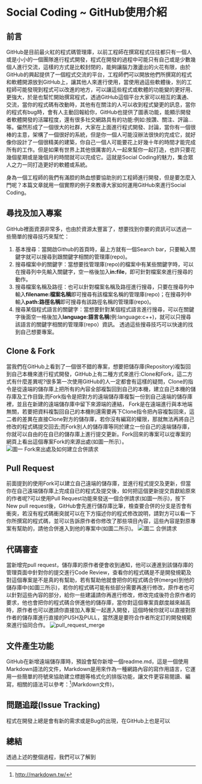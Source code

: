 # Social Coding \~ GitHub使用介紹

## 前言
GitHub是目前最火紅的程式碼管理庫，以前工程師在撰寫程式往往都只有一個人或是小小的一個團隊進行程式開發，程式在開發的過程中可能只有自己或是少數幾個人進行交流，這樣的方式是比較封閉的，能夠讓腦力激盪出的火花有限，由於GitHub的興起提供了一個程式交流的平台，工程師們可以開放他們所撰寫的程式和軟體開源放到GitHub上，讓其他人來進行使用，當使用過這些軟體後，別的工程師可能發現到程式可以改進的地方，可以讓這些程式或軟體的功能變的更好用、更強大，於是也幫忙開始撰寫程式，透過GitHub這個平台大家可以相互的溝通、交流，當你的程式碼有改動時，其他有在關注的人可以收到程式變更的訊息，當你的程式有bug時，會有人主動回報給你，GitHub也提供了圖表功能，能顯示開發者軟體開發的活躍程度，還有很多社交網路具有的功能:例如:按讚、關注、評論...等。儼然形成了一個很大的社群，大家在上面進行程式開發、討論，當你有一個很棒的主意，架構了一個很好的系統，但是你一個人可能沒辦法很快的完成它，就好像你設計了一個很精美的建築，你自己一個人可能要花上好幾十年的時間才能完成所有的工作。但是如果有世界上其他很厲害的人一起來幫你一起打造，也許只要花幾個星期或是幾個月的時間就可以完成它。這就是Social Coding的魅力，集合眾人之力一同打造更好的軟體或系統。

身為一個工程師的我們有滿腔的熱血想要協助別的工程師進行開發，但是要怎麼入門呢？本篇文章就用一個實際的例子來教導大家如何運用GitHub來進行Social Coding。

## 尋找及加入專案
GitHub裡面資源非常多，也由於資源太豐富了，想要找到你要的資訊可以透過一些簡單的搜尋技巧來幫忙：
1. 基本搜尋：當開啟Github的首頁時，最上方就有一個Search bar，只要輸入關鍵字就可以搜尋到跟關鍵字相關的管理庫(repo)。
2. 搜尋檔案中的關鍵字：當想要找管理庫(repo)的檔案中有某些關鍵字時，可以在搜尋列中先輸入關鍵字，空一格後加入**in:file**，即可針對檔案來進行搜尋的動作。
3. 搜尋檔案名稱及路徑：也可以針對檔案名稱及路徑進行搜尋，只要在搜尋列中輸入**filename:檔案名稱**即可搜尋有該檔案名稱的管理庫(repo)；在搜尋列中輸入**path:路徑名稱**即可搜尋有該路徑名稱的管理庫(repo)。
4. 搜尋某個程式語言的關鍵字：當想要針對某個程式語言進行搜尋，可以在關鍵字後面空一格後加入**language:語言名稱**(例:language:c++)，就可以只搜尋該語言的關鍵字相關的管理庫(repo）資訊。
透過這些搜尋技巧可以快速的找到自己想要專案。

## Clone & Fork
當我們在GitHub上看到了一個很不錯的專案，想要把儲存庫(Repository)複製回到自己本機來進行程式開發，GitHub上有二種方式來進行:Clone和Fork，這二方式有什麼差異呢?很多第一次使用GitHub的人一定都會有這樣的疑問，Clone的指令是從遠端的儲存庫上把所有的內容全部複製回到自己的本機，建立自己本機的儲存庫及工作目錄;而Fork指令是把對方的遠端儲存庫複製一份到自己遠端的儲存庫裡，並且在新建的遠端儲存庫中留下來源端的連結， Fork是在遠端進行與本地端無關，若要把資料複製回自己的本機則還需要再下Clone指令把內容複製回來，這二者的差異在直接Clone對方的儲存庫，若你沒有編寫的權限，那就無法再將自己修改的程式碼提交回去;而Fork別人的儲存庫等同於建立一份自己的遠端儲存庫，你就可以自由的在自已的儲存庫上進行提交更新。Fork回來的專案可以從專案的網頁上看出這個專案Fork的來源出處(如圖一所示）。
![圖一 Fork來出處及如何建立合併請求](https://lh3.googleusercontent.com/-h7MhUiqrYvc/V7_-MFytTEI/AAAAAAAD3PI/DqpwmWOW8KA/I/kenychen_dojo_rules.png)



## Pull Request
前面提到的使用Fork可以建立自己遠端的儲存庫，並進行程式提交及更新，但當你在自己遠端儲存庫上完成自已的程式及提交後，如何把這個更新提交貢獻給原來的作者呢?可以使用Pull Request功能來發送一個合併請求(如圖一所示)，按下New pull request後，GitHub會先進行儲存庫比筆，檢查要合併的分支是否會有衝突，若沒有程式碼衝突就可以在下方描述你的程式修改說明，請對方可以看一下你所撰寫的程式碼，並可以告訴原作者你修改了那些項目內容，這些內容是對原專案有幫助的，請他合併進入到他的專案中(如圖二所示)。
![圖二 合併請求](https://lh3.googleusercontent.com/-aV_k7iW-DSg/V8FODq2oioI/AAAAAAAD3QE/-vSZ76XxdSg/I/pullrequestnew1.jpg)




## 代碼審查
當新增完pull request，儲存庫的原作者便會收到通知，他可以連進到該儲存庫的管理頁面中針對你的提交進行Code Review，查看你的程式碼是不是開發規範及對這個專案是不是真的有幫助，若有幫助他就會把你的程式碼合併(merge)到他的儲存庫中(如圖三所示)，若你的程式碼可能有些部分需要再進行修改，原作者也可以針對這些內容的部分，給你一些建議請你再進行修改，修改完成後符合原作者的要求，他也會把你的程式碼合併進他的儲存庫，當你對這個專案貢獻度越來越高時，原作者也可以邀請你直接加入專案一起進入開發，這個時候你就可以直接對原作者的儲存庫進行直接的PUSH及PULL，當然還是要符合作者所定訂的開發規範來進行協同合作。
![pull_request_merge](https://lh3.googleusercontent.com/-yrquQXBL__w/V8FOD56Z-HI/AAAAAAAD3QI/PNM1qHHIP-s/I/pull_request_merge.jpg)


## 文件產生功能
GitHub在新增遠端儲存庫時，預設會幫你新增一個readme.md，這是一個使用Markdown語法的文件，Markdown是用來作為一種網路內容的寫作用語言，它運用一些簡單的符號來協助建立標題等格式化的排版功能，讓文件更容易閱讀、編寫，相關的語法可以參考：[^markdown_ref](Markdown文件)，

[^markdown_ref]: http://markdown.tw/

## 問題追蹤(Issue Tracking)
程式在開發上總是會有新的需求或是Bug的出現，在GitHub上也是可以

## 總結
透過上述的整個過程，我們可以了解到


